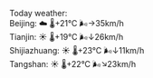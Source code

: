 Today weather:  
Beijing: ☁️   🌡️+21°C 🌬️→35km/h  
Tianjin: ☀️   🌡️+19°C 🌬️↓26km/h  
Shijiazhuang: ☀️   🌡️+23°C 🌬️↓11km/h  
Tangshan: ☀️   🌡️+22°C 🌬️↘23km/h  
